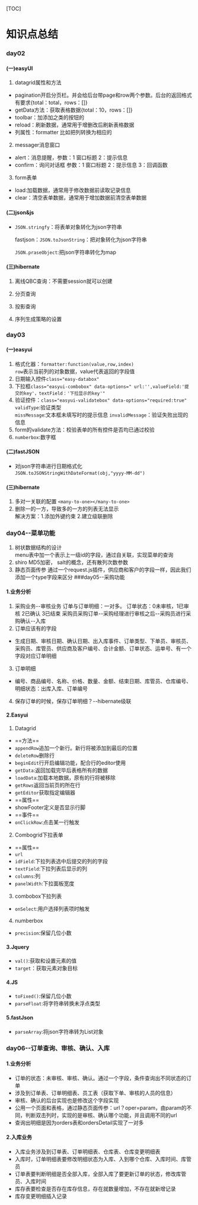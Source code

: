 [TOC]

# 知识点总结

### day02

#### (一)easyUI

1. datagrid属性和方法

- pagination开启分页栏。并会给后台带page和row两个参数。后台的返回格式有要求{total：total，rows：[]}
- getData方法：获取表格数据{total：10，rows：[]}
- toolbar：加添加之类的按钮的
- reload：刷新数据，通常用于增删改后刷新表格数据
- 列属性：formatter 比如把列转换为相应的<a >

2. messager消息窗口

- alert：消息提醒，参数：1 窗口标题 2：提示信息
- confirm：询问对话框 参数：1 窗口标题  2：提示信息  3：回调函数  

3. form表单

- load:加载数据，通常用于修改数据前读取记录信息
- clear：清空表单数据，通常用于增加数据前清空表单数据

#### (二)json&js

- `JSON.stringfy`：将表单对象转化为json字符串

  fastjson：`JSON.toJsonString`：把对象转化为json字符串

  `JSON.praseObject`:把json字符串转化为map

#### (三)hibernate

1. 离线QBC查询：不需要session就可以创建

2. 分页查询

3. 投影查询

4. 序列生成策略的设置
### day03
#### (一)easyui
1. 格式化器：`formatter:function(value,row,index)`  
`row`表示当前列的对象数据，value代表返回的字段值
2. 日期输入控件`class="easy-databox"`
3. 下拉框`class="easyui-combobox" data-options="
url:'',valueField:'提交的key'，textField：'下拉显示的key'"`
4. 验证控件：`class="easyui-validatebox" data-options="required:true"`  
`validType`:验证类型  
`missMessage`:文本框未填写时的提示信息
`invalidMessage`：验证失败出现的信息
5. form的validate方法：校验表单的所有控件是否均已通过校验
6. `numberbox`:数字框
#### (二)fastJSON
- 对json字符串进行日期格式化
`JSON.toJSONStringWithDateFormat(obj,"yyyy-MM-dd")`
#### (三)hibernate
1. 多对一关联的配置
`<many-to-one></many-to-one>`
2. 删除一的一方，导致多的一方的列表无法显示  
解决方案：1.添加外键约束 2.建立级联删除
### day04--菜单功能
1. 树状数据结构的设计  
menu表中加一个表示上一级id的字段，通过自关联，实现菜单的查询
2. shiro MD5加密，
salt的概念，还有散列次数参数
3. 静态页面传参
通过一个request.js插件，供应商和客户的字段一样，因此我们添加一个type字段来区分
###day05--采购功能
#### 1.业务分析
1. 采购业务--审核业务
订单与订单明细：一对多。
订单状态：0未审核，1已审核 2已确认 3已结束
采购员采购订单--采购经理进行审核之后--采购员进行采购确认--入库
2. 订单应该有的字段
- 生成日期、审核日期、确认日期、出入库事件、订单类型、下单员、审核员、采购员、库管员、供应商及客户编号、合计金额、订单状态、运单号、有一个字段对应订单明细
3. 订单明细
- 编号、商品编号、名称、价格、数量、金额、结束日期、库管员、仓库编号、明细状态：出库入库、订单编号
4. 保存订单的时候，保存订单明细？--hibernate级联
#### 2.Easyui
1. Datagrid
- ==方法==
- `appendRow`追加一个新行。新行将被添加到最后的位置
- `deleteRow`删除行
- `beginEdit`行开启编辑功能，配合行的editor使用
- `getData`:返回加载完毕后表格所有的数据
- `loadData`:加载本地数据，原有的行将被移除
- `getRows`返回当前页的所在行
- `getEditor`获取指定编辑器
- ==属性==
- showFooter定义是否显示行脚
- ==事件==
- `onClickRow`:点击某一行触发
2. Combogrid下拉表单
- ==属性==
- `url`
- `idField`:下拉列表选中后提交的列的字段
- `textField`:下拉列表后显示的列
- `columns`:列
- `panelWidth`:下拉面板宽度
3. combobox下拉列表
- `onSelect`:用户选择列表项时触发
4. numberbox
- `precision`:保留几位小数
#### 3.Jquery
- `val()`:获取和设置元素的值
- `target`：获取元素对象目标
#### 4.JS
- `toFixed()`:保留几位小数
- `parseFloat`:将字符串转换未浮点类型
#### 5.fastJson
- `parseArray`:将json字符串转为List对象
### day06--订单查询、审核、确认、入库
#### 1.业务分析
- 订单的状态：未审核、审核、确认。通过一个字段，条件查询出不同状态的订单
- 涉及到订单表、订单明细表、员工表（获取下单、审核的人员的信息）
- 审核、确认的后台实现也是修改这个字段实现
- 公用一个页面和表格，通过静态页面传参：url？oper=param，由param的不同，判断双击列时，实现的是审核、确认哪个功能，并且调用不同的url
- 查询出明细是因为orders表和ordersDetail实现了一对多
#### 2.入库业务
- 入库业务涉及到订单表、订单明细表、仓库表、仓库变更明细表
- 入库时，订单明细表要修改明细状态为入库、入到哪个仓库、入库时间、库管员
- 订单表要判断明细是否全部入库，全部入库了要更新订单的状态，修改库管员、入库时间
- 库存表要检查是否存在库存信息，存在就数量增加，不存在就新增记录
- 库存变更明细插入记录
   

   

   












